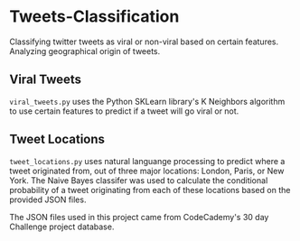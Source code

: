 # Tweets-Classification
Classifying twitter tweets as viral or non-viral based on certain features.  Analyzing geographical origin of tweets.

## Viral Tweets
`viral_tweets.py` uses the Python SKLearn library's K Neighbors algorithm to use certain features to predict if a tweet will go viral or not.  

## Tweet Locations
`tweet_locations.py` uses natural languange processing to predict where a tweet originated from, out of three major locations: London, Paris, or New York.  The Naive Bayes classifer
was used to calculate the conditional probability of a tweet originating from each of these locations based on the provided JSON files.

The JSON files used in this project came from CodeCademy's 30 day Challenge project database.
